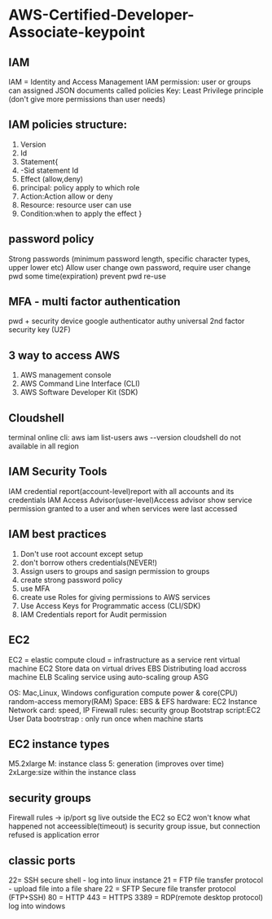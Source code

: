 # AWS-Certified-Developer-Associate-keypoint

## IAM 
IAM = Identity and Access Management
IAM permission: user or groups can assigned JSON documents called policies
Key: Least Privilege principle (don't give more permissions than user needs)

## IAM policies structure:
1. Version
2. Id
3. Statement{
4. -Sid statement Id
5. Effect (allow,deny)
6. principal: policy apply to which role
7. Action:Action allow or deny
8. Resource: resource user can use
9. Condition:when to apply the effect
}

## password policy
Strong passwords (minimum password length, specific character types, upper lower etc)
Allow user change own password, require user change pwd some time(expiration)
prevent pwd re-use

## MFA -  multi factor authentication
pwd + security device
google authenticator
authy
universal 2nd factor security key (U2F)

## 3 way to access AWS
1. AWS management console
2. AWS Command Line Interface (CLI)
3. AWS Software Developer Kit (SDK)

## Cloudshell

terminal online
cli:
aws iam list-users
aws --version
cloudshell do not available in all region

## IAM Security Tools
IAM credential report(account-level)report with all accounts and its credentials
IAM Access Advisor(user-level)Access advisor show service permission granted to a user and when services were last accessed

## IAM best practices
1. Don't use root account except setup
2. don't borrow others credentials(NEVER!)
3. Assign users to groups and sasign permission to groups
4. create strong password policy
5. use MFA
6. create use Roles for giving permissions to AWS services
7. Use Access Keys for Programmatic access (CLI/SDK)
8. IAM Credentials report for Audit permission

## EC2
EC2 = elastic compute cloud = infrastructure as a service
rent virtual machine EC2
Store data on virtual drives EBS
Distributing load accross machine ELB
Scaling service using auto-scaling group ASG

OS: Mac,Linux, Windows
configuration
compute power & core(CPU)
random-access memory(RAM)
Space: EBS & EFS
hardware: EC2 Instance
Network card: speed, IP
Firewall rules: security group
Bootstrap script:EC2 User Data
bootrstrap : only run once when machine starts


## EC2 instance types
M5.2xlarge
M: instance class
5: generation (improves over time)
2xLarge:size within the instance class

## security groups
Firewall rules -> ip/port
sg live outside the EC2 so EC2 won't know what happened
not acceessible(timeout) is security group issue, but connection refused is application error

## classic ports
22= SSH secure shell - log into linux instance
21 = FTP file transfer protocol - upload file into a file share
22 = SFTP Secure file transfer protocol (FTP+SSH)
80 = HTTP 
443 = HTTPS
3389 = RDP(remote desktop protocol) log into windows


















